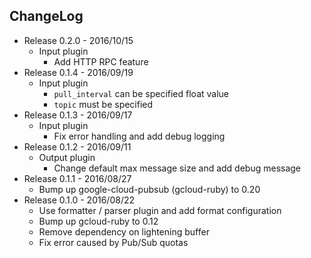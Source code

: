 ## ChangeLog

- Release 0.2.0 - 2016/10/15
  - Input plugin
    - Add HTTP RPC feature
- Release 0.1.4 - 2016/09/19
  - Input plugin
    - `pull_interval` can be specified float value
    - `topic` must be specified
- Release 0.1.3 - 2016/09/17
  - Input plugin
    - Fix error handling and add debug logging
- Release 0.1.2 - 2016/09/11
  - Output plugin
    - Change default max message size and add debug message
- Release 0.1.1 - 2016/08/27
  - Bump up google-cloud-pubsub (gcloud-ruby) to 0.20
- Release 0.1.0 - 2016/08/22
  - Use formatter / parser plugin and add format configuration
  - Bump up gcloud-ruby to 0.12
  - Remove dependency on lightening buffer
  - Fix error caused by Pub/Sub quotas
